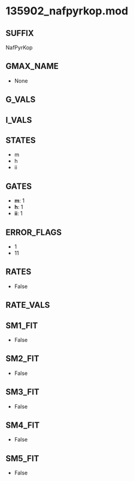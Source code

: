 # 135902_nafpyrkop.mod

## SUFFIX

NafPyrKop

## GMAX_NAME

- None

## G_VALS


## I_VALS


## STATES

- m
- h
- ii

## GATES

- **m**: 1
- **h**: 1
- **ii**: 1

## ERROR_FLAGS

- 1
- 11

## RATES

- False

## RATE_VALS


## SM1_FIT

- False

## SM2_FIT

- False

## SM3_FIT

- False

## SM4_FIT

- False

## SM5_FIT

- False

